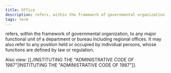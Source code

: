 ```yaml
---
title: Office
description: refers, within the framework of governmental organization, to any major functional unit of a department or bureau including regional offices. It may also refer to any position held or occupied by individual persons, whose functions are defined by law or regulation.
tags: term
---
```


refers, within the framework of governmental organization, to any major functional unit of a department or bureau including regional offices. It may also refer to any position held or occupied by individual persons, whose functions are defined by law or regulation.

Also view: [[./INSTITUTING THE "ADMINISTRATIVE CODE OF 1987"|INSTITUTING THE "ADMINISTRATIVE CODE OF 1987"]].
